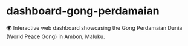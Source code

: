 # dashboard-gong-perdamaian
🌍 Interactive web dashboard showcasing the Gong Perdamaian Dunia (World Peace Gong) in Ambon, Maluku.
